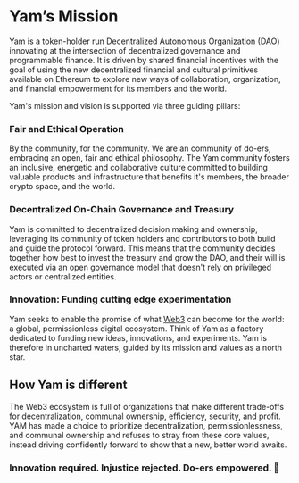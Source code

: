 # Yam’s Mission

Yam is a token-holder run Decentralized Autonomous Organization (DAO) innovating at the intersection of decentralized governance and programmable finance. It is driven by shared financial incentives with the goal of using the new decentralized financial and cultural primitives available on Ethereum to explore new ways of collaboration, organization, and financial empowerment for its members and the world.

Yam's mission and vision is supported via three guiding pillars:

### Fair and Ethical Operation

By the community, for the community. We are an community of do-ers, embracing an open, fair and ethical philosophy. The Yam community fosters an inclusive, energetic and collaborative culture committed to building valuable products and infrastructure that benefits it's members, the broader crypto space, and the world.

### Decentralized On-Chain Governance and Treasury

Yam is committed to decentralized decision making and ownership, leveraging its community of token holders and contributors to both build and guide the protocol forward. This means that the community decides together how best to invest the treasury and grow the DAO, and their will is executed via an open governance model that doesn't rely on privileged actors or centralized entities.

### Innovation: Funding cutting edge experimentation

Yam seeks to enable the promise of what [Web3](https://ethereum.org/en/web3/) can become for the world: a global, permissionless digital ecosystem. Think of Yam as a factory dedicated to funding new ideas, innovations, and experiments. Yam is therefore in uncharted waters, guided by its mission and values as a north star.

## How Yam is different

The Web3 ecosystem is full of organizations that make different trade-offs for decentralization, communal ownership, efficiency, security, and profit. YAM has made a choice to prioritize decentralization, permissionlessness, and communal ownership and refuses to stray from these core values, instead driving confidently forward to show that a new, better world awaits.

### Innovation required. Injustice rejected. Do-ers empowered. 🍠
